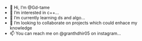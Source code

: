 - 👋 Hi, I’m @Gd-tame
- 👀 I’m interested in c++...
- 🌱 I’m currently learning ds and algo...
- 💞️ I’m looking to collaborate on projects which could enhace my knowledge
- 📫 You can reach me on @granthdhir05 on instagram...

<!---
Gd-tame/Gd-tame is a ✨ special ✨ repository because its `README.md` (this file) appears on your GitHub profile.
You can click the Preview link to take a look at your changes.
--->
